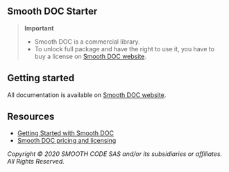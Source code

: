 ## Smooth DOC Starter

> **Important**
>
> - Smooth DOC is a commercial library.
> - To unlock full package and have the right to use it, you have to buy a license on [Smooth DOC website](https://smooth-doc.com).

## Getting started

All documentation is available on [Smooth DOC website](https://smooth-doc.com/).

## Resources

- [Getting Started with Smooth DOC](https://smooth-doc.com/docs/getting-started/)
- [Smooth DOC pricing and licensing](https://smooth-doc.com/docs/license/)

_Copyright © 2020 SMOOTH CODE SAS and/or its subsidiaries or affiliates. All Rights Reserved._
